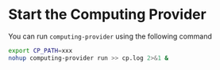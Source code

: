 # Start the Computing Provider

You can run `computing-provider` using the following command

```bash
export CP_PATH=xxx
nohup computing-provider run >> cp.log 2>&1 & 
```
